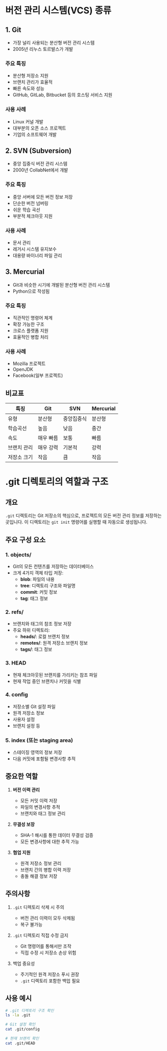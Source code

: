 # 버전 관리 시스템(VCS) 종류

## 1. Git
- 가장 널리 사용되는 분산형 버전 관리 시스템
- 2005년 리누스 토르발스가 개발

### 주요 특징
- 분산형 저장소 지원
- 브랜치 관리가 효율적
- 빠른 속도와 성능
- GitHub, GitLab, Bitbucket 등의 호스팅 서비스 지원
### 사용 사례
- Linux 커널 개발
- 대부분의 오픈 소스 프로젝트
- 기업의 소프트웨어 개발

## 2. SVN (Subversion)
- 중앙 집중식 버전 관리 시스템
- 2000년 CollabNet에서 개발
### 주요 특징
- 중앙 서버에 모든 버전 정보 저장
- 단순한 버전 넘버링
- 쉬운 학습 곡선
- 부분적 체크아웃 지원
### 사용 사례
- 문서 관리
- 레거시 시스템 유지보수
- 대용량 바이너리 파일 관리

## 3. Mercurial
- Git과 비슷한 시기에 개발된 분산형 버전 관리 시스템
- Python으로 작성됨
### 주요 특징
- 직관적인 명령어 체계
- 확장 가능한 구조
- 크로스 플랫폼 지원
- 효율적인 병합 처리
### 사용 사례
- Mozilla 프로젝트
- OpenJDK
- Facebook(일부 프로젝트)


## 비교표

| 특징 | Git | SVN | Mercurial |
|------|-----|-----|-----------|
| 유형 | 분산형 | 중앙집중식 | 분산형 |
| 학습곡선 | 높음 | 낮음 | 중간 |
| 속도 | 매우 빠름 | 보통 | 빠름 |
| 브랜치 관리 | 매우 강력 | 기본적 | 강력 |
| 저장소 크기 | 작음 | 큼 | 작음 |


# .git 디렉토리의 역할과 구조

## 개요
`.git` 디렉토리는 Git 저장소의 핵심으로, 프로젝트의 모든 버전 관리 정보를 저장하는 곳입니다. 이 디렉토리는 `git init` 명령어를 실행할 때 자동으로 생성됩니다.

## 주요 구성 요소

### 1. objects/
- Git의 모든 컨텐츠를 저장하는 데이터베이스
- 크게 4가지 객체 타입 저장:
  - **blob**: 파일의 내용
  - **tree**: 디렉토리 구조와 파일명
  - **commit**: 커밋 정보
  - **tag**: 태그 정보

### 2. refs/
- 브랜치와 태그의 참조 정보 저장
- 주요 하위 디렉토리:
  - **heads/**: 로컬 브랜치 정보
  - **remotes/**: 원격 저장소 브랜치 정보
  - **tags/**: 태그 정보

### 3. HEAD
- 현재 체크아웃된 브랜치를 가리키는 참조 파일
- 현재 작업 중인 브랜치나 커밋을 식별

### 4. config
- 저장소별 Git 설정 파일
- 원격 저장소 정보
- 사용자 설정
- 브랜치 설정 등

### 5. index (또는 staging area)
- 스테이징 영역의 정보 저장
- 다음 커밋에 포함될 변경사항 추적

## 중요한 역할

1. **버전 이력 관리**
   - 모든 커밋 이력 저장
   - 파일의 변경사항 추적
   - 브랜치와 태그 정보 관리

2. **무결성 보장**
   - SHA-1 해시를 통한 데이터 무결성 검증
   - 모든 변경사항에 대한 추적 가능

3. **협업 지원**
   - 원격 저장소 정보 관리
   - 브랜치 간의 병합 이력 저장
   - 충돌 해결 정보 저장

## 주의사항

1. `.git` 디렉토리 삭제 시 주의
   - 버전 관리 이력이 모두 삭제됨
   - 복구 불가능

2. `.git` 디렉토리 직접 수정 금지
   - Git 명령어를 통해서만 조작
   - 직접 수정 시 저장소 손상 위험

3. 백업 중요성
   - 주기적인 원격 저장소 푸시 권장
   - `.git` 디렉토리 포함한 백업 필요

## 사용 예시
```bash
# .git 디렉토리 구조 확인
ls -la .git

# Git 설정 확인
cat .git/config

# 현재 브랜치 확인
cat .git/HEAD
```

